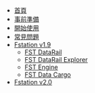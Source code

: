 - [首頁](/)
- [事前準備](/pre.md "事前準備 - FST Network 指南")
- [開始使用](/get-started.md "開始使用 - FST Network 指南")
- [常見問題](/faq.md "常見問題 - FST Network 指南")
- [Fstation v1.9](/v1/ "Fstation v1.9 - FST Network 指南")
  - [FST DataRail]()
  - [FST DataRail Explorer]()
  - [FST Engine]()
  - [FST Data Cargo]()
- [Fstation v2.0](/v2/ "Fstation v2.0 - FST Network 指南")
